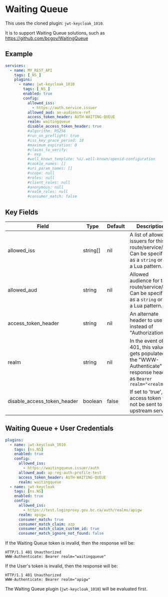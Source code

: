 # Waiting Queue

This uses the cloned plugin: `jwt-keycloak_1010`.

It is to support Waiting Queue solutions, such as https://github.com/bcgov/WaitingQueue

## Example

```yaml
services:
  - name: MY_REST_API
    tags: [_NS_]
    plugins:
      - name: jwt-keycloak_1010
        tags: [_NS_]
        enabled: true
        config:
          allowed_iss:
            - https://auth.service.issuer
          allowed_aud: an-audience-ref
          access_token_header: AUTH-WAITING-QUEUE
          realm: waitingqueue
          disable_access_token_header: true
          #algorithm: RS256
          #run_on_preflight: true
          #iss_key_grace_period: 10
          #maximum_expiration: 0
          #claims_to_verify:
          #- exp
          #well_known_template: %s/.well-known/openid-configuration
          #cookie_names: []
          #uri_param_names: []
          #scope: null
          #roles: null
          #client_roles: null
          #anonymous: null
          #realm_roles: null
          #consumer_match: false
```

## Key Fields

| Field                       | Type     | Default | Description                                                                                                                                         |
| --------------------------- | -------- | ------- | --------------------------------------------------------------------------------------------------------------------------------------------------- |
| allowed_iss                 | string[] | nil     | A list of allowed issuers for this route/service/api. Can be specified as a `string` or as a Lua pattern. |
| allowed_aud                 | string   | nil     | Allowed audience for this route/service/api. Can be specified as a `string` or as a Lua pattern.          |
| access_token_header         | string   | nil     | An alternate header to use instead of "Authorization"                                                                                               |
| realm                       | string   | nil     | In the event of a 401, this value gets populated in the "WWW-Authenticate" response header as `Bearer realm="<realm>"`                              |
| disable_access_token_header | boolean  | false   | If set to 'true', the access token will not be sent to the upstream service                                                                         |

## Waiting Queue + User Credentials

```yaml
plugins:
  - name: jwt-keycloak_1010
    tags: [ns.NS]
    enabled: true
    config:
      allowed_iss:
        - https://waitingqueue.issuer/auth
      allowed_aud: ap-reg-auth-profile-test
      access_token_header: AUTH-WAITING-QUEUE
      realm: waitingqueue
  - name: jwt-keycloak
    tags: [ns.NS]
    enabled: true
    config:
      allowed_iss:
        - https://test.loginproxy.gov.bc.ca/auth/realms/apigw
      realm: apigw
      consumer_match: true
      consumer_match_claim: azp
      consumer_match_claim_custom_id: true
      consumer_match_ignore_not_found: false
```

If the Waiting Queue token is invalid, then the response will be:

```
HTTP/1.1 401 Unauthorized
WWW-Authenticate: Bearer realm="waitingqueue"
```

If the User's token is invalid, then the response will be:

```
HTTP/1.1 401 Unauthorized
WWW-Authenticate: Bearer realm="apigw"
```

The Waiting Queue plugin (`jwt-keycloak_1010`) will be evaluated first.
